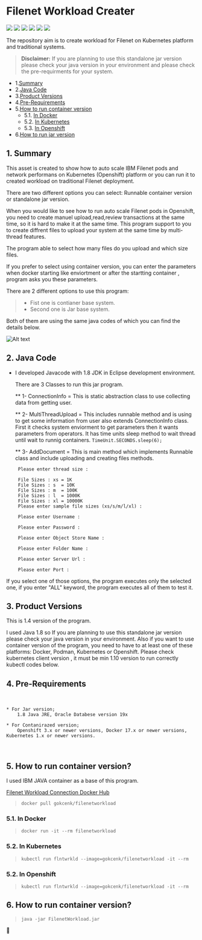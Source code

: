 # Filenet Workload Creater

![](https://img.shields.io/github/stars/gokcenkarasu/FilenetWorkload.svg) 
![](https://img.shields.io/github/forks/gokcenkarasu/FilenetWorkload.svg) 
![](https://img.shields.io/github/tag/gokcenkarasu/FilenetWorkload.svg) 
![](https://img.shields.io/github/release/gokcenkarasu/FilenetWorkload.svg) 
![](https://img.shields.io/github/issues/gokcenkarasu/eFilenetWorkload.svg) 
![](https://img.shields.io/bower/v/FilenetWorkload.svg)

The repository aim is to create workload for Filenet on Kubernetes platform and traditional systems. 

> **Disclaimer:** If you are planning to use this standalone jar version please check your java version in your environment and please check the pre-requirments for your system. 

<!-- vscode-markdown-toc -->

* 1.[Summary](#Summary)
* 2.[Java Code](#JavaCode)
* 3.[Product Versions](#ProductVersions)
* 4.[Pre-Requirements](#PreRequirements)
* 5.[How to run container version](#RunContainer)
	* 5.1. [In Docker](#InDocker)
	* 5.2. [In Kubernetes](#InKubernetes)
	* 5.3. [In Openshift](#InOpenshift)
* 6.[How to run jar version](#RunJarVerison)

<!-- vscode-markdown-toc-config numbering=true autoSave=true /vscode-markdown-toc-config -->

<!-- /vscode-markdown-toc -->

##  1. <a name='Summary'></a>Summary

This asset is created to show how to auto scale IBM Filenet pods and network performans on Kubernetes (Openshift) platform or you can run it to created workload on traditional Filenet deployment.

There are two different options you can select: 
Runnable container version or standalone jar version.

When you would like to see how to run auto scale Filenet pods in Openshift, you need to create manuel upload,read,review transactions at the same time, so it is hard to make it at the same time.
This program support to you to create diffrent files to upload your system at the same time by multi-thread features. 

The program able to select how many files do you upload and which size files. 

If you prefer to select using container version, you can enter the parameters when docker starting like enviortment or after  the startting container , program asks you these parameters. 

There are 2 different options to use this program:
	
> * Fist one is contianer base system. 
> * Second one is Jar base system. 
	
Both of them are using the same java codes of which you can find the details below. 


![Alt text](images/screenShotTerminal.png "filenetworkload")


##  2. <a name='JavaCode'></a>Java Code

*  I developed Javacode with 1.8 JDK in Eclipse development environment. 
 	
	There are 3 Classes to run this jar program. 
	
	** 1- ConnectionInfo = This is static abstraction class to use collecting data from getting user. 
	
	** 2- MultiThreadUpload = This includes runnable method and is using to get some information from user also extends ConnectionInfo class. First it checks system enviorment to get parameters then it wants parameters from operators.
	It has time units sleep method to wait thread until wait to runnig containers. 
	`TimeUnit.SECONDS.sleep(6);`
	
	** 3- AddDocument = This is main method which implements Runnable class and include uploading and creating files methods.
	

		Please enter thread size :

		File Sizes : xs = 1K
		File Sizes : s  = 10K
		File Sizes : m  = 100K
		File Sizes : l  = 1000K
		File Sizes : xl = 10000K
		Please enter sample file sizes (xs/s/m/l/xl) :

		Please enter Username :

		Please enter Password :

		Please enter Object Store Name :

		Please enter Folder Name :

		Please enter Server Url :

		Please enter Port :


If you select one of those options, the program executes only the selected one, if you enter "ALL" keyword, the program executes all of them to test it. 

 
##  3. <a name='ProductVersions'></a>Product Versions
	
This is 1.4 version of the program. 
	
I used Java 1.8 so If you are planning to use this standalone jar version please check your java version in your environment. Also if you want to use container version of the program, you need to have to at least one of these platforms: Docker, Podman, Kubernetes or Openshift.  Please check kubernetes client version , it must be min 1.10 version to run correctly kubectl codes below.

##  4. <a name='PreRequirements'></a>Pre-Requirements
<br/>

	* For Jar version; 
		1.8 Java JRE, Oracle Databese version 19x
		
	* For Contanirazed version;
		Openshift 3.x or newer versions, Docker 17.x or newer versions, Kubernetes 1.x or newer versions.
<br/>

##  5. <a name='RunContainer'></a>How to run container version?

I used IBM JAVA container as a base of this program.

[Filenet Workload Connection Docker Hub](https://hub.docker.com/repository/docker/gokcenk/filenetworkload)

> `docker pull gokcenk/filenetworkload`

###  5.1. <a name='InDocker'></a>In Docker

>  `docker run -it --rm filenetworkload`

###  5.2. <a name='InKubernetes'></a>In Kubernetes

> `kubectl run flntwrkld --image=gokcenk/filenetworkload -it --rm`    

###  5.2. <a name='InOpenshift'></a>In Openshift

> `kubectl run flntwrkld --image=gokcenk/filenetworkload -it --rm`    

##  6. <a name='RunJarVerison'></a>How to run container version?

 > `java -jar FilenetWorkload.jar`

🧿
